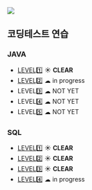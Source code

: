 <img src="https://programmers.co.kr/assets/bi-programmers-light-0d164d49b51a123bab5cca11106145d6fac5a5ac04b8646780369c2a5bc0dd79.png" />

## 코딩테스트 연습 
### JAVA 
* <a href="https://github.com/dev-hee99/Programers/tree/master/study/src/level1">LEVEL1️⃣</a> ☀ **CLEAR**
* <a href="https://github.com/dev-hee99/Programers/tree/master/study/src/level2">LEVEL2️⃣</a> ☁ in progress
* LEVEL3️⃣ ☁ NOT YET
* LEVEL4️⃣ ☁ NOT YET
* LEVEL5️⃣ ☁ NOT YET

### SQL
* [LEVEL1️⃣](https://github.com/dev-hee99/Programers/tree/master/study/src/SQL/level1) ☀ **CLEAR**
* [LEVEL2️⃣](https://github.com/dev-hee99/Programers/tree/master/study/src/SQL/level2) ☀ **CLEAR**
* [LEVEL3️⃣](https://github.com/dev-hee99/Programers/tree/master/study/src/SQL/level3) ☀ **CLEAR**
* [LEVEL4️⃣](https://github.com/dev-hee99/Programers/tree/master/study/src/SQL/level4) ☁ in progress
